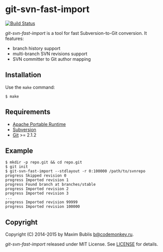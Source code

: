 # git-svn-fast-import

[![Build Status](https://travis-ci.org/satori/git-svn-fast-import.svg?branch=master)](https://travis-ci.org/satori/git-svn-fast-import)

*git-svn-fast-import* is a tool for fast Subversion-to-Git conversion.
It features:
* branch history support
* multi-branch SVN revisions support
* SVN committer to Git author mapping

## Installation

Use the `make` command:

	$ make

## Requirements

* [Apache Portable Runtime](https://apr.apache.org/)
* [Subversion](https://subversion.apache.org/)
* [Git](http://git-scm.com/) >= 2.1.2

## Example

	$ mkdir -p repo.git && cd repo.git
	$ git init
	$ git-svn-fast-import --stdlayout -r 0:100000 /path/to/svnrepo
	progress Skipped revision 0
	progress Imported revision 1
	progress Found branch at branches/stable
	progress Imported revision 2
	progress Imported revision 3
	...
	progress Imported revision 99999
	progress Imported revision 100000

## Copyright

Copyright (C) 2014-2015 by Maxim Bublis <b@codemonkey.ru>.

*git-svn-fast-import* released under MIT License.
See [LICENSE](https://github.com/satori/git-svn-fast-import/blob/master/LICENSE) for details.
